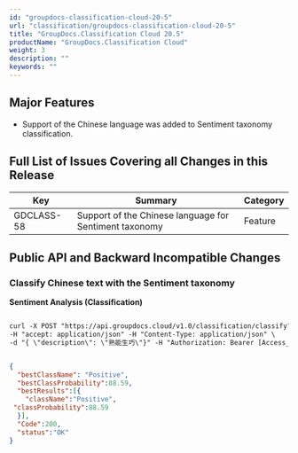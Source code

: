 ```yaml
---
id: "groupdocs-classification-cloud-20-5"
url: "classification/groupdocs-classification-cloud-20-5"
title: "GroupDocs.Classification Cloud 20.5"
productName: "GroupDocs.Classification Cloud"
weight: 3
description: ""
keywords: ""
---
```


## Major Features ##

* Support of the Chinese language was added to Sentiment taxonomy classification.


## Full List of Issues Covering all Changes in this Release ##

|Key|Summary|Category
|---|---|---
|GDCLASS-58|Support of the Chinese language for Sentiment taxonomy|Feature

## Public API and Backward Incompatible Changes ##

### Classify Chinese text with the Sentiment taxonomy ###

**Sentiment Analysis (Classification)**

```html 

curl -X POST "https://api.groupdocs.cloud/v1.0/classification/classify?BestClassesCount#1&Taxonomy#sentiment" \
-H "accept: application/json" -H "Content-Type: application/json" \
-d "{ \"description\": \"熟能生巧\"}" -H "Authorization: Bearer [Access_token]"

 ```

```json 

{
  "bestClassName": "Positive",
  "bestClassProbability":88.59,
  "bestResults":[{
    "className":"Positive",
 "classProbability":88.59
  }],
  "Code":200,
  "status":"OK"
}

 ```